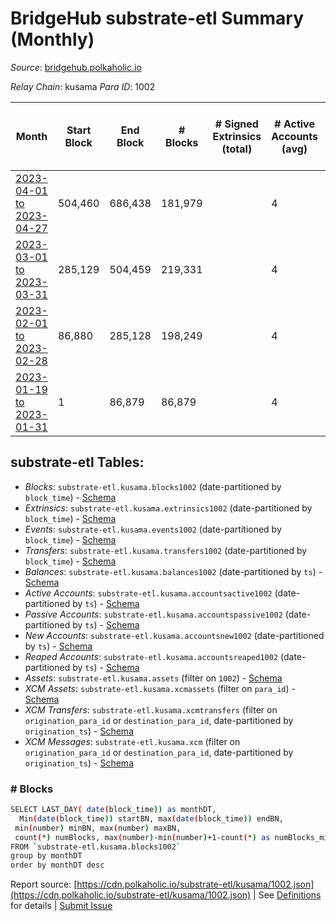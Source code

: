 # BridgeHub substrate-etl Summary (Monthly)

_Source_: [bridgehub.polkaholic.io](https://bridgehub.polkaholic.io)

*Relay Chain*: kusama
*Para ID*: 1002



| Month | Start Block | End Block | # Blocks | # Signed Extrinsics (total) | # Active Accounts (avg) | # Addresses with Balances (max) | Issues |
| ----- | ----------- | --------- | -------- | --------------------------- | ----------------------- | ------------------------------- | ------ |
| [2023-04-01 to 2023-04-27](/kusama/1002-bridgehub/2023-04-30.md) | 504,460 | 686,438 | 181,979 |  | 4 |  | -   |   
| [2023-03-01 to 2023-03-31](/kusama/1002-bridgehub/2023-03-31.md) | 285,129 | 504,459 | 219,331 |  | 4 |  | -   |   
| [2023-02-01 to 2023-02-28](/kusama/1002-bridgehub/2023-02-28.md) | 86,880 | 285,128 | 198,249 |  | 4 |  | -   |   
| [2023-01-19 to 2023-01-31](/kusama/1002-bridgehub/2023-01-31.md) | 1 | 86,879 | 86,879 |  | 4 |  | -   |   

## substrate-etl Tables:

* _Blocks_: `substrate-etl.kusama.blocks1002` (date-partitioned by `block_time`) - [Schema](/schema/balances.json)
* _Extrinsics_: `substrate-etl.kusama.extrinsics1002` (date-partitioned by `block_time`) - [Schema](/schema/extrinsics.json)
* _Events_: `substrate-etl.kusama.events1002` (date-partitioned by `block_time`) - [Schema](/schema/events.json)
* _Transfers_: `substrate-etl.kusama.transfers1002` (date-partitioned by `block_time`) - [Schema](/schema/transfers.json)
* _Balances_: `substrate-etl.kusama.balances1002` (date-partitioned by `ts`) - [Schema](/schema/balances.json)
* _Active Accounts_: `substrate-etl.kusama.accountsactive1002` (date-partitioned by `ts`) - [Schema](/schema/accountsactive.json)
* _Passive Accounts_: `substrate-etl.kusama.accountspassive1002` (date-partitioned by `ts`) - [Schema](/schema/accountspassive.json)
* _New Accounts_: `substrate-etl.kusama.accountsnew1002` (date-partitioned by `ts`) - [Schema](/schema/accountsnew.json)
* _Reaped Accounts_: `substrate-etl.kusama.accountsreaped1002` (date-partitioned by `ts`) - [Schema](/schema/accountsreaped.json)
* _Assets_: `substrate-etl.kusama.assets` (filter on `1002`) - [Schema](/schema/assets.json)
* _XCM Assets_: `substrate-etl.kusama.xcmassets` (filter on `para_id`) - [Schema](/schema/xcmassets.json)
* _XCM Transfers_: `substrate-etl.kusama.xcmtransfers` (filter on `origination_para_id` or `destination_para_id`, date-partitioned by `origination_ts`) - [Schema](/schema/xcmtransfers.json)
* _XCM Messages_: `substrate-etl.kusama.xcm` (filter on `origination_para_id` or `destination_para_id`, date-partitioned by `origination_ts`) - [Schema](/schema/xcm.json)

### # Blocks
```bash
SELECT LAST_DAY( date(block_time)) as monthDT,
  Min(date(block_time)) startBN, max(date(block_time)) endBN, 
 min(number) minBN, max(number) maxBN, 
 count(*) numBlocks, max(number)-min(number)+1-count(*) as numBlocks_missing 
FROM `substrate-etl.kusama.blocks1002` 
group by monthDT 
order by monthDT desc
```


Report source: [https://cdn.polkaholic.io/substrate-etl/kusama/1002.json](https://cdn.polkaholic.io/substrate-etl/kusama/1002.json) | See [Definitions](/DEFINITIONS.md) for details | [Submit Issue](https://github.com/colorfulnotion/substrate-etl/issues)
